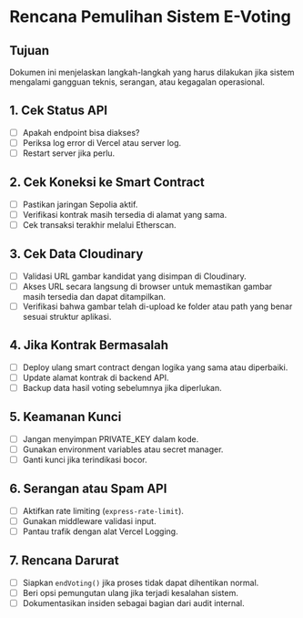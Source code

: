 # Rencana Pemulihan Sistem E-Voting

## Tujuan
Dokumen ini menjelaskan langkah-langkah yang harus dilakukan jika sistem mengalami gangguan teknis, serangan, atau kegagalan operasional.

## 1. Cek Status API
- [ ] Apakah endpoint bisa diakses?
- [ ] Periksa log error di Vercel atau server log.
- [ ] Restart server jika perlu.

## 2. Cek Koneksi ke Smart Contract
- [ ] Pastikan jaringan Sepolia aktif.
- [ ] Verifikasi kontrak masih tersedia di alamat yang sama.
- [ ] Cek transaksi terakhir melalui Etherscan.

## 3. Cek Data Cloudinary
- [ ] Validasi URL gambar kandidat yang disimpan di Cloudinary.
- [ ] Akses URL secara langsung di browser untuk memastikan gambar masih tersedia dan dapat ditampilkan.
- [ ] Verifikasi bahwa gambar telah di-upload ke folder atau path yang benar sesuai struktur aplikasi.

## 4. Jika Kontrak Bermasalah
- [ ] Deploy ulang smart contract dengan logika yang sama atau diperbaiki.
- [ ] Update alamat kontrak di backend API.
- [ ] Backup data hasil voting sebelumnya jika diperlukan.

## 5. Keamanan Kunci
- [ ] Jangan menyimpan PRIVATE_KEY dalam kode.
- [ ] Gunakan environment variables atau secret manager.
- [ ] Ganti kunci jika terindikasi bocor.

## 6. Serangan atau Spam API
- [ ] Aktifkan rate limiting (`express-rate-limit`).
- [ ] Gunakan middleware validasi input.
- [ ] Pantau trafik dengan alat Vercel Logging.

## 7. Rencana Darurat
- [ ] Siapkan `endVoting()` jika proses tidak dapat dihentikan normal.
- [ ] Beri opsi pemungutan ulang jika terjadi kesalahan sistem.
- [ ] Dokumentasikan insiden sebagai bagian dari audit internal.
